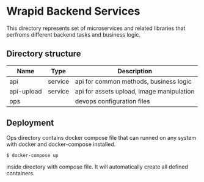 # Wrapid Backend Services

This directory represents set of microservices and related libraries that perfroms different backend tasks and business logic.

## Directory structure


| Name         | Type    | Description
|--------------|---------|--------------------------------------------------------------------------
| api          | service | api for common methods, business logic
| api-upload   | service | api for assets upload, image manipulation
| ops          |         | devops configuration files

## Deployment

Ops directory contains docker compose file that can runned on any system with docker and docker-compose installed. 

```
$ docker-compose up
```
inside directory with compose file. It will automatically create all defined containers.
